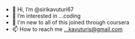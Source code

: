 - 👋 Hi, I’m @sirikavuturi67
- 👀 I’m interested in ...coding
- 🌱 I'm new to all of this joined through coursera
- 📫 How to reach me ...kavuturis@gmail.com

<!---
sirikavuturi67/sirikavuturi67 is a ✨ special ✨ repository because its `README.md` (this file) appears on your GitHub profile.
You can click the Preview link to take a look at your changes.
--->
